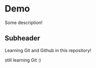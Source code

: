# Demo 
Some description!

## Subheader 
Learning Git and Github in this repository!

still learning Git :)
